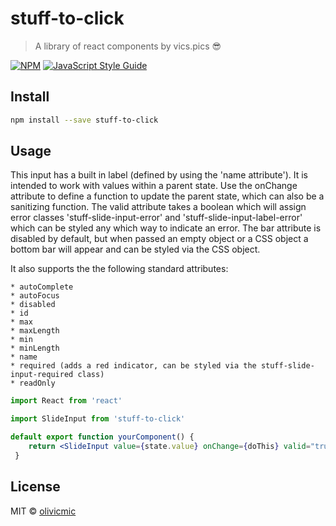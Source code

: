 # stuff-to-click

> A library of react components by vics.pics 😎

[![NPM](https://img.shields.io/npm/v/stuff-to-click.svg)](https://www.npmjs.com/package/stuff-to-click) [![JavaScript Style Guide](https://img.shields.io/badge/code_style-standard-brightgreen.svg)](https://standardjs.com)

## Install

```bash
npm install --save stuff-to-click
```

## Usage

This input has a built in label (defined by using the 'name attribute'). It is intended to work with values within a parent state. Use the onChange attribute to define a function to update the parent state, which can also be a sanitizing function. The valid attribute takes a boolean which will assign error classes 'stuff-slide-input-error' and 'stuff-slide-input-label-error' which can be styled any which way to indicate an error. The bar attribute is disabled by default, but when passed an empty object or a CSS object a bottom bar will appear and can be styled via the CSS object.

It also supports the the following standard attributes:

	* autoComplete			
	* autoFocus				
	* disabled		
	* id
	* max
	* maxLength
	* min
	* minLength
	* name
	* required (adds a red indicator, can be styled via the stuff-slide-input-required class)
	* readOnly

```jsx
import React from 'react'

import SlideInput from 'stuff-to-click'

default export function yourComponent() {
    return <SlideInput value={state.value} onChange={doThis} valid="true"/>
 }
```

## License

MIT © [olivicmic](https://github.com/olivicmic)
